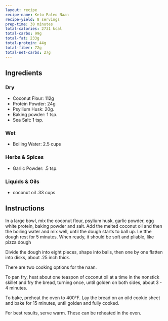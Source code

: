 ```yaml
---
layout: recipe
recipe-name: Keto Paleo Naan
recipe-yield: 8 servings
prep-time: 30 minutes
total-calories: 2731 kcal
total-carbs: 99g
total-fat: 233g
total-protein: 44g
total-fiber: 72g
total-net-carbs: 27g
---
```


## Ingredients
### Dry 
* Coconut Flour: 112g
* Protein Powder: 24g
* Psyllium Husk: 20g.
* Baking powder: 1 tsp.
* Sea Salt: 1 tsp.

### Wet
* Boiling Water: 2.5 cups

### Herbs &amp; Spices
* Garlic Powder: .5 tsp.

### Liquids &amp; Oils
* coconut oil .33 cups


## Instructions
<p>In a large bowl, mix the coconut flour, psylium husk, garlic powder, egg white protein, baking powder and salt. Add the melted coconut oil and then the boiling water and mix well, until the dough starts to ball up. Le tthe dough rest for 5 minutes. When ready, it should be soft and pliable, like pizza dough</p>
<p>Divide the dough into eight pieces, shape into balls, then one by one flatten into disks, about .25 inch thick.</p>
<p>There are two cooking options for the naan.</p>
<p>To pan fry, heat about one teaspon of coconut oil at a time in the nonstick skillet and fry the bread, turning once, until golden on both sides, about 3 - 4 minutes.</p>
<p>To bake, preheat the oven to 400&deg;F. Lay the bread on an oild cookie sheet and bake for 15 minutes, until golden and fully cooked.</p>
<p>For best results, serve warm. These can be reheated in the oven.</p>



